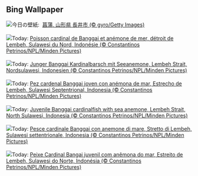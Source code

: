 ## Bing Wallpaper
![](https://www.bing.com/th?id=OHR.Ayame2024_JA-JP3356201078_UHD.jpg&w=1000)今日の壁紙: &nbsp;[菖蒲, 山形県 長井市 (© gyro/Getty Images)](https://www.bing.com/th?id=OHR.Ayame2024_JA-JP3356201078_UHD.jpg)
<br><br/>
![](https://www.bing.com/th?id=OHR.CardinalfishAnemone_FR-FR6379434981_UHD.jpg&w=1000)Today: [Poisson cardinal de Banggai et anémone de mer, détroit de Lembeh, Sulawesi du Nord, Indonésie (© Constantinos Petrinos/NPL/Minden Pictures)](https://www.bing.com/th?id=OHR.CardinalfishAnemone_FR-FR6379434981_UHD.jpg)
<br><br/>
![](https://www.bing.com/th?id=OHR.CardinalfishAnemone_DE-DE5420606353_UHD.jpg&w=1000)Today: [Junger Banggai Kardinalbarsch mit Seeanemone, Lembeh Strait, Nordsulawesi, Indonesien (© Constantinos Petrinos/NPL/Minden Pictures)](https://www.bing.com/th?id=OHR.CardinalfishAnemone_DE-DE5420606353_UHD.jpg)
<br><br/>
![](https://www.bing.com/th?id=OHR.CardinalfishAnemone_ES-ES9348160649_UHD.jpg&w=1000)Today: [Pez cardenal Banggai joven con anémona de mar, Estrecho de Lembeh, Sulawesi Septentrional, Indonesia (© Constantinos Petrinos/NPL/Minden Pictures)](https://www.bing.com/th?id=OHR.CardinalfishAnemone_ES-ES9348160649_UHD.jpg)
<br><br/>
![](https://www.bing.com/th?id=OHR.CardinalfishAnemone_EN-GB9934314587_UHD.jpg&w=1000)Today: [Juvenile Banggai cardinalfish with sea anemone, Lembeh Strait, North Sulawesi, Indonesia (© Constantinos Petrinos/NPL/Minden Pictures)](https://www.bing.com/th?id=OHR.CardinalfishAnemone_EN-GB9934314587_UHD.jpg)
<br><br/>
![](https://www.bing.com/th?id=OHR.CardinalfishAnemone_IT-IT5257002350_UHD.jpg&w=1000)Today: [Pesce cardinale Banggai con anemone di mare, Stretto di Lembeh, Sulawesi settentrionale, Indonesia (© Constantinos Petrinos/NPL/Minden Pictures)](https://www.bing.com/th?id=OHR.CardinalfishAnemone_IT-IT5257002350_UHD.jpg)
<br><br/>
![](https://www.bing.com/th?id=OHR.CardinalfishAnemone_PT-BR4236573966_UHD.jpg&w=1000)Today: [Peixe Cardinal Bangai juvenil com anêmona do mar, Estreito de Lembeh, Sulawesi do Norte, Indonésia (© Constantinos Petrinos/NPL/Minden Pictures)](https://www.bing.com/th?id=OHR.CardinalfishAnemone_PT-BR4236573966_UHD.jpg)
<br><br/>

